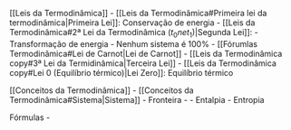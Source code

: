 [[Leis da Termodinâmica]]
	- [[Leis da Termodinâmica#Primeira lei da termodinâmica|Primeira Lei]]: Conservação de energia
	- [[Leis da Termodinâmica#2ª Lei da Termodinâmica ($t_0 ne t_1$)|Segunda Lei]]: 
		- Transformação de energia
		- Nenhum sistema é 100%
		- [[Fórumlas Termodinâmica#Lei de Carnot|Lei de Carnot]]
	- [[Leis da Termodinâmica copy#3ª Lei da Termidinâmica|Terceira Lei]]
	- [[Leis da Termodinâmica copy#Lei 0 (Equilíbrio térmico)|Lei Zero]]: Equilíbrio térmico

[[Conceitos da Termodinâmica]]
	- [[Conceitos da Termodinâmica#Sistema|Sistema]]
	- Fronteira
	- 
	- Entalpia
	- Entropia

Fórmulas
	- 